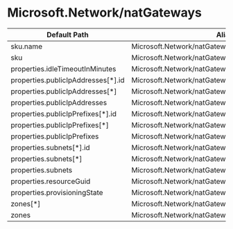# Microsoft.Network/natGateways

| Default Path | Alias |
|---|---|
| sku.name | Microsoft.Network/natGateways/sku.name |
| sku | Microsoft.Network/natGateways/sku |
| properties.idleTimeoutInMinutes | Microsoft.Network/natGateways/idleTimeoutInMinutes |
| properties.publicIpAddresses[*].id | Microsoft.Network/natGateways/publicIpAddresses[*].id |
| properties.publicIpAddresses[*] | Microsoft.Network/natGateways/publicIpAddresses[*] |
| properties.publicIpAddresses | Microsoft.Network/natGateways/publicIpAddresses |
| properties.publicIpPrefixes[*].id | Microsoft.Network/natGateways/publicIpPrefixes[*].id |
| properties.publicIpPrefixes[*] | Microsoft.Network/natGateways/publicIpPrefixes[*] |
| properties.publicIpPrefixes | Microsoft.Network/natGateways/publicIpPrefixes |
| properties.subnets[*].id | Microsoft.Network/natGateways/subnets[*].id |
| properties.subnets[*] | Microsoft.Network/natGateways/subnets[*] |
| properties.subnets | Microsoft.Network/natGateways/subnets |
| properties.resourceGuid | Microsoft.Network/natGateways/resourceGuid |
| properties.provisioningState | Microsoft.Network/natGateways/provisioningState |
| zones[*] | Microsoft.Network/natGateways/zones[*] |
| zones | Microsoft.Network/natGateways/zones |

